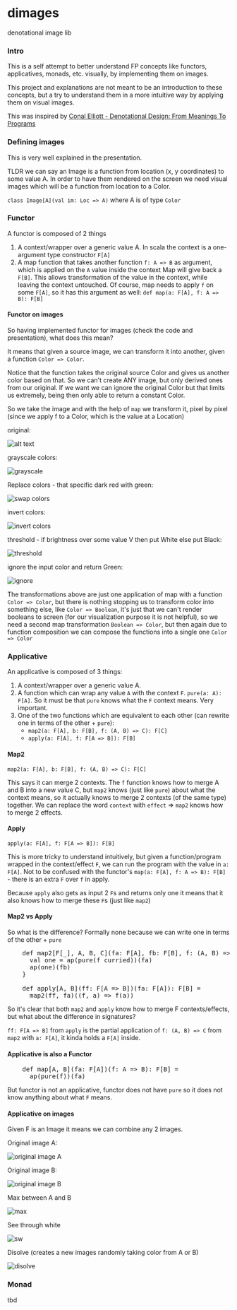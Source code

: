 # dimages
denotational image lib

### Intro
This is a self attempt to better understand FP concepts like functors, applicatives, monads, etc.
visually, by implementing them on images.

This project and explanations are not meant to be an introduction to these concepts, but a try to understand them in a more intuitive way by applying them on visual images.

This was inspired by [Conal Elliott - Denotational Design: From Meanings To Programs](https://www.youtube.com/watch?v=bmKYiUOEo2A)

### Defining images
This is very well explained in the presentation.

TLDR we can say an Image is a function from location (x, y coordinates)
to some value A. In order to have them rendered on the screen we need visual images which will be a function from location to a Color.

`class Image[A](val im: Loc => A)` where A is of type `Color`

### Functor

[bird]:https://github.com/adrian-salajan/dimages/blob/master/src/main/resources/bird.png?raw=true
[swapColors]:https://github.com/adrian-salajan/dimages/blob/master/png/functor/replaceColors.png?raw=true
[grayscale]:https://github.com/adrian-salajan/dimages/blob/master/png/functor/grayscale.png?raw=true
[invert]:https://github.com/adrian-salajan/dimages/blob/master/png/functor/invert.png?raw=true
[threshold]:https://github.com/adrian-salajan/dimages/blob/master/png/functor/threshold.png?raw=true
[ignore]:https://github.com/adrian-salajan/dimages/blob/master/png/functor/ignoreInputReplaceGreen.png?raw=true

A functor is composed of 2 things
1. A context/wrapper over a generic value A. In scala the context is a one-argument type constructor `F[A]`
2. A map function that takes another function `f: A => B` as argument, which is applied on the `A` value inside the context Map will give back a `F[B]`. This allows transformation of the value in the context,
while leaving the context untouched. Of course, map needs to apply `f` on some `F[A]`, so it has this argument as well:
`def map(a: F[A], f: A => B): F[B]`

#### Functor on images
So having implemented functor for images (check the code and presentation), what does this mean?

It means that given a source image, we can transform it into another, given a function `Color => Color`.

Notice that the function takes the original source Color and gives us another color based on that. So we can't create ANY image,
but only derived ones from our original.
If we want we can ignore the original Color but that limits us extremely, being then only able to return a constant Color.

So we take the image and with the help of `map` we transform it, pixel by pixel (since we
apply f to a Color, which is the value at a Location)

original:

![alt text][bird]

grayscale colors:

![grayscale][grayscale]

Replace colors - that specific dark red with green:

![swap colors][swapColors]

invert colors:

![invert colors][invert]

threshold - if brightness over some value V then put White else put Black:

![threshold][threshold]

ignore the input color and return Green:

![ignore][ignore]

The transformations above are just one application of map with a function `Color => Color`,
but there is nothing stopping us to transform color into something else, 
like `Color => Boolean`, it's just that we can't render booleans to screen (for our visualization purpose  it is not helpful), so we need
a second map transformation `Boolean => Color`, but then again due to function composition
we can compose the functions into a single one `Color => Color`

### Applicative

An applicative is composed of 3 things:

1. A context/wrapper over a generic value A.
2. A function which can wrap any value `A` with the context `F`. `pure(a: A): F[A]`. So it must be that `pure` knows what the `F` context means. Very important.
3. One of the two functions which are equivalent to each other (can rewrite one in terms of the other + `pure`):
    * `map2(a: F[A], b: F[B], f: (A, B) => C): F[C]`
    * `apply(a: F[A], f: F[A => B]): F[B]`
    
#### Map2
`map2(a: F[A], b: F[B], f: (A, B) => C): F[C]`

This says it can merge 2 contexts. The `f` function knows how to merge A and B into a new value C,
but `map2` knows (just like `pure`) about what the context means, so it actually knows to merge 2 contexts (of the same type) together.
We can replace the word `context` with `effect` => `map2` knows how to merge 2 effects.

#### Apply
`apply(a: F[A], f: F[A => B]): F[B]`

This is more tricky to understand intuitively, but given a function/program wrapped in the context/effect `F`,
we can run the program with the value in `a: F[A]`.
Not to be confused with the functor's `map(a: F[A], f: A => B): F[B]` - there is an extra `F` over `f` in apply.

Because `apply` also gets as input 2 `F`s and returns only one it means that it also knows how to merge these `F`s (just like `map2`)

#### Map2 vs Apply
So what is the difference? Formally none because we can write one in terms of the other + `pure`

<pre>
    def map2[F[_], A, B, C](fa: F[A], fb: F[B], f: (A, B) => C): F[C] = {
      val one = ap(pure(f curried))(fa)
      ap(one)(fb)
    }

    def apply[A, B](ff: F[A => B])(fa: F[A]): F[B] =
      map2(ff, fa)((f, a) => f(a))
</pre>

So it's clear that both `map2` and `apply` know how to merge F contexts/effects, but what about the difference in signatures?

`ff: F[A => B]` from `apply` is the partial application of `f: (A, B) => C` from `map2` with `a: F[A]`,
it kinda holds a `F[A]` inside.

#### Applicative is also a Functor
<pre>
    def map[A, B](fa: F[A])(f: A => B): F[B] =
      ap(pure(f))(fa)
</pre>

But functor is not an applicative, functor does not have `pure` so it does not know anything about what `F` means.

#### Applicative on images
[cy]:https://github.com/adrian-salajan/dimages/blob/master/src/main/resources/crayons.png?raw=true
[max]:https://github.com/adrian-salajan/dimages/blob/master/png/applicative/max.png?raw=true
[sw]:https://github.com/adrian-salajan/dimages/blob/master/png/applicative/seeThroughWhite.png?raw=true
[disolve]:https://github.com/adrian-salajan/dimages/blob/master/png/applicative/disolve.png?raw=true

Given F is an Image it means we can combine any 2 images.

Original image A:

![original image A][bird]

Original image B:

![original image B][cy]

Max between A and B

![max][max]

See through white

![sw][sw]

Disolve (creates a new images randomly taking color from A or B)

![disolve][disolve]



### Monad
tbd






